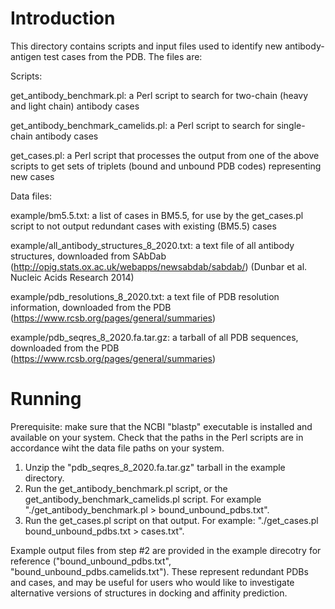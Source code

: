 # Introduction
This directory contains scripts and input files used to identify new antibody-antigen test cases from the PDB. The files are:

Scripts:

get_antibody_benchmark.pl: a Perl script to search for two-chain (heavy and light chain) antibody cases

get_antibody_benchmark_camelids.pl: a Perl script to search for single-chain antibody cases

get_cases.pl: a Perl script that processes the output from one of the above scripts to get sets of triplets (bound and unbound PDB codes) representing new cases

Data files:

example/bm5.5.txt: a list of cases in BM5.5, for use by the get_cases.pl script to not output redundant cases with existing (BM5.5) cases

example/all_antibody_structures_8_2020.txt: a text file of all antibody structures, downloaded from SAbDab (http://opig.stats.ox.ac.uk/webapps/newsabdab/sabdab/) (Dunbar et al. Nucleic Acids Research 2014)

example/pdb_resolutions_8_2020.txt: a text file of PDB resolution information, downloaded from the PDB (https://www.rcsb.org/pages/general/summaries)

example/pdb_seqres_8_2020.fa.tar.gz: a tarball of all PDB sequences, downloaded from the PDB (https://www.rcsb.org/pages/general/summaries)

# Running
Prerequisite: make sure that the NCBI "blastp" executable is installed and available on your system. Check that the paths in the Perl scripts are in accordance wiht the data file paths on your system.
1. Unzip the "pdb_seqres_8_2020.fa.tar.gz" tarball in the example directory.
2. Run the get_antibody_benchmark.pl script, or the get_antibody_benchmark_camelids.pl script. For example "./get_antibody_benchmark.pl > bound_unbound_pdbs.txt".
3. Run the get_cases.pl script on that output. For example: "./get_cases.pl bound_unbound_pdbs.txt > cases.txt".

Example output files from step #2 are provided in the example direcotry for reference ("bound_unbound_pdbs.txt", "bound_unbound_pdbs.camelids.txt"). These represent redundant PDBs and cases, and may be useful for users who would like to investigate alternative versions of structures in docking and affinity prediction.
